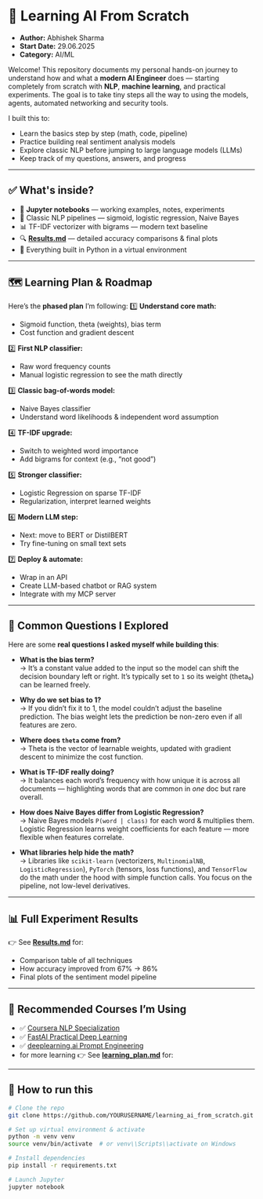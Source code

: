 # 🤖 Learning AI From Scratch

- **Author:** Abhishek Sharma  
- **Start Date:** 29.06.2025  
- **Category:** AI/ML

Welcome! This repository documents my personal hands-on journey to understand how and what a **modern AI Engineer** does — starting completely from scratch with **NLP**, **machine learning**, and practical experiments. The goal is to take tiny steps all the way to using the models, agents, automated networking and security tools.

I built this to:
- Learn the basics step by step (math, code, pipeline)
- Practice building real sentiment analysis models
- Explore classic NLP before jumping to large language models (LLMs)
- Keep track of my questions, answers, and progress

---

## ✅ What's inside?

- 📓 **Jupyter notebooks** — working examples, notes, experiments  
- 🧩 Classic NLP pipelines — sigmoid, logistic regression, Naive Bayes  
- 📊 TF-IDF vectorizer with bigrams — modern text baseline  
- 🔍 **[Results.md](Results.md)** — detailed accuracy comparisons & final plots  
- 📂 Everything built in Python in a virtual environment

---

## 🗺️ Learning Plan & Roadmap

Here’s the **phased plan** I’m following:
1️⃣ **Understand core math:**  
   - Sigmoid function, theta (weights), bias term  
   - Cost function and gradient descent  

2️⃣ **First NLP classifier:**  
   - Raw word frequency counts  
   - Manual logistic regression to see the math directly

3️⃣ **Classic bag-of-words model:**  
   - Naive Bayes classifier  
   - Understand word likelihoods & independent word assumption

4️⃣ **TF-IDF upgrade:**  
   - Switch to weighted word importance  
   - Add bigrams for context (e.g., “not good”)

5️⃣ **Stronger classifier:**  
   - Logistic Regression on sparse TF-IDF  
   - Regularization, interpret learned weights

6️⃣ **Modern LLM step:**  
   - Next: move to BERT or DistilBERT  
   - Try fine-tuning on small text sets

7️⃣ **Deploy & automate:**  
   - Wrap in an API  
   - Create LLM-based chatbot or RAG system  
   - Integrate with my MCP server

---

## 🔢 Common Questions I Explored

Here are some **real questions I asked myself while building this**:

- **What is the bias term?**  
  → It’s a constant value added to the input so the model can shift the decision boundary left or right. It’s typically set to `1` so its weight (theta₀) can be learned freely.  

- **Why do we set bias to 1?**  
  → If you didn’t fix it to 1, the model couldn’t adjust the baseline prediction. The bias weight lets the prediction be non-zero even if all features are zero.

- **Where does `theta` come from?**  
  → Theta is the vector of learnable weights, updated with gradient descent to minimize the cost function.

- **What is TF-IDF really doing?**  
  → It balances each word’s frequency with how unique it is across all documents — highlighting words that are common in *one* doc but rare overall.

- **How does Naive Bayes differ from Logistic Regression?**  
  → Naive Bayes models `P(word | class)` for each word & multiplies them. Logistic Regression learns weight coefficients for each feature — more flexible when features correlate.

- **What libraries help hide the math?**  
  → Libraries like `scikit-learn` (vectorizers, `MultinomialNB`, `LogisticRegression`), `PyTorch` (tensors, loss functions), and `TensorFlow` do the math under the hood with simple function calls. You focus on the pipeline, not low-level derivatives.

---

## 📊 Full Experiment Results

👉 See **[Results.md](Results.md)** for:
- Comparison table of all techniques
- How accuracy improved from 67% → 86%
- Final plots of the sentiment model pipeline

---

## 🚀 Recommended Courses I’m Using

- ✅ [Coursera NLP Specialization](https://www.coursera.org/specializations/natural-language-processing)
- ✅ [FastAI Practical Deep Learning](https://course.fast.ai/)
- ✅ [deeplearning.ai Prompt Engineering](https://learn.deeplearning.ai/)
- for more learning 👉 See **[learning_plan.md](learning_plan.md)** for:

---

## 🔗 How to run this

```bash
# Clone the repo
git clone https://github.com/YOURUSERNAME/learning_ai_from_scratch.git

# Set up virtual environment & activate
python -m venv venv
source venv/bin/activate  # or venv\\Scripts\\activate on Windows

# Install dependencies
pip install -r requirements.txt

# Launch Jupyter
jupyter notebook
